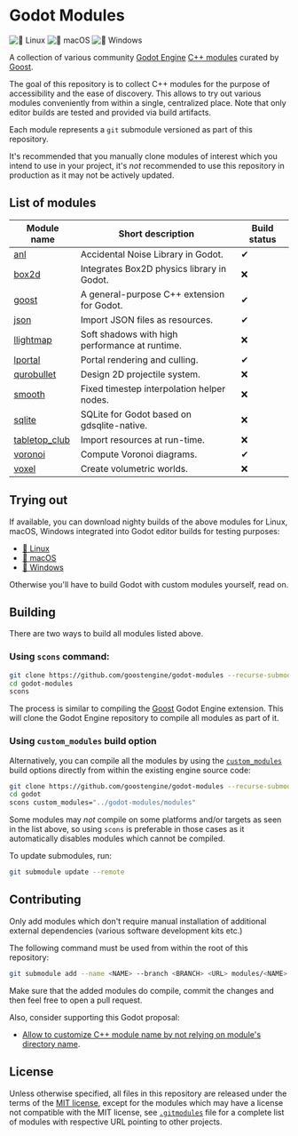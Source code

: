 # Godot Modules

![🐧 Linux](https://github.com/goostengine/godot-modules/workflows/%F0%9F%90%A7%20Linux/badge.svg)
![🍎 macOS](https://github.com/goostengine/godot-modules/workflows/%F0%9F%8D%8E%20macOS/badge.svg)
![🎨 Windows](https://github.com/goostengine/godot-modules/workflows/%F0%9F%8E%A8%20Windows/badge.svg)

A collection of various community
[Godot Engine](https://github.com/godotengine/godot)
[C++ modules](https://docs.godotengine.org/en/stable/development/cpp/custom_modules_in_cpp.html)
curated by [Goost](https://github.com/goostengine/goost).

The goal of this repository is to collect C++ modules for the purpose of
accessibility and the ease of discovery. This allows to try out various modules
conveniently from within a single, centralized place. Note that only editor
builds are tested and provided via build artifacts.

Each module represents a `git` submodule versioned as part of this repository.

It's recommended that you manually clone modules of interest which you intend to
use in your project, it's *not* recommended to use this repository in production
as it may not be actively updated.

## List of modules
|                              Module name                              |               Short description                | Build status |
| --------------------------------------------------------------------- | ---------------------------------------------- | ------------ |
| [anl](https://github.com/Xrayez/godot-anl)                            | Accidental Noise Library in Godot.             | ✔            |
| [box2d](https://github.com/briansemrau/godot_box2d)                   | Integrates Box2D physics library in Godot.     | ❌           |
| [goost](https://github.com/goostengine/goost)                         | A general-purpose C++ extension for Godot.     | ✔            |
| [json](https://github.com/godot-extended-libraries/json)              | Import JSON files as resources.                | ✔            |
| [llightmap](https://github.com/lawnjelly/godot-llightmap)             | Soft shadows with high performance at runtime. | ❌            |
| [lportal](https://github.com/lawnjelly/godot-lportal)                 | Portal rendering and culling.                  | ✔            |
| [qurobullet](https://github.com/quinnvoker/qurobullet)                | Design 2D projectile system.                   | ❌            |
| [smooth](https://github.com/lawnjelly/godot-smooth)                   | Fixed timestep interpolation helper nodes.     | ❌            |
| [sqlite](https://github.com/godot-extended-libraries/godot-sqlite)    | SQLite for Godot based on gdsqlite-native.     | ❌            |
| [tabletop_club](https://github.com/drwhut/tabletop_club_godot_module) | Import resources at run-time.                  | ❌            |
| [voronoi](https://github.com/rakai93/godot_voronoi)                   | Compute Voronoi diagrams.                      | ✔            |
| [voxel](https://github.com/Zylann/godot_voxel)                        | Create volumetric worlds.                      | ❌            |

## Trying out

If available, you can download nighty builds of the above modules for Linux,
macOS, Windows integrated into Godot editor builds for testing purposes:

- [🐧 Linux](https://nightly.link/goostengine/godot-modules/workflows/linux_builds/gd3/linux-editor.zip)
- [🍎 macOS](https://nightly.link/goostengine/godot-modules/workflows/macos_builds/gd3/macos-editor.zip)
- [🎨 Windows](https://nightly.link/goostengine/godot-modules/workflows/windows_builds/gd3/windows-editor.zip)

Otherwise you'll have to build Godot with custom modules yourself, read on.

## Building

There are two ways to build all modules listed above.

### Using `scons` command:

```sh
git clone https://github.com/goostengine/godot-modules --recurse-submodules
cd godot-modules
scons
```

The process is similar to compiling the
[Goost](https://github.com/goostengine/goost) Godot Engine extension. This will
clone the Godot Engine repository to compile all modules as part of it.

### Using `custom_modules` build option
  
Alternatively, you can compile all the modules by using the
[`custom_modules`](https://docs.godotengine.org/en/stable/development/compiling/introduction_to_the_buildsystem.html#custom-modules)
build options directly from within the existing engine source code:

```sh
git clone https://github.com/goostengine/godot-modules --recurse-submodules
cd godot
scons custom_modules="../godot-modules/modules"
```

Some modules may *not* compile on some platforms and/or targets as seen in the
list above, so using `scons` is preferable in those cases as it automatically
disables modules which cannot be compiled.

To update submodules, run:

```sh
git submodule update --remote
```

## Contributing

Only add modules which don't require manual installation of additional external
dependencies (various software development kits etc.)

The following command must be used from within the root of this repository:

```sh
git submodule add --name <NAME> --branch <BRANCH> <URL> modules/<NAME>
```

Make sure that the added modules do compile, commit the changes and then feel
free to open a pull request.

Also, consider supporting this Godot proposal:
- [Allow to customize C++ module name by not relying on module's directory name](https://github.com/godotengine/godot-proposals/issues/1561).

## License

Unless otherwise specified, all files in this repository are released under the
terms of the [MIT license](LICENSE.txt), except for the modules which may have a
license not compatible with the MIT license, see [`.gitmodules`](.gitmodules)
file for a complete list of modules with respective URL pointing to other
projects.

